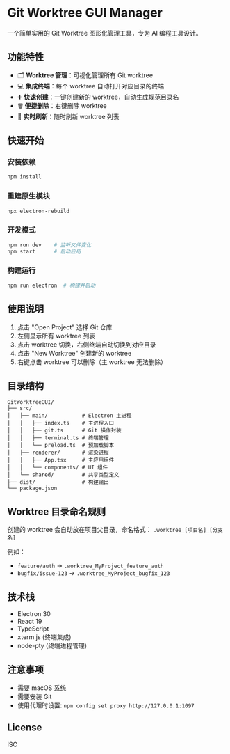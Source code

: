 # Git Worktree GUI Manager

一个简单实用的 Git Worktree 图形化管理工具，专为 AI 编程工具设计。

## 功能特性

- 🗂 **Worktree 管理**：可视化管理所有 Git worktree
- 💻 **集成终端**：每个 worktree 自动打开对应目录的终端
- ➕ **快速创建**：一键创建新的 worktree，自动生成规范目录名
- 🗑 **便捷删除**：右键删除 worktree
- 🔄 **实时刷新**：随时刷新 worktree 列表

## 快速开始

### 安装依赖

```bash
npm install
```

### 重建原生模块

```bash
npx electron-rebuild
```

### 开发模式

```bash
npm run dev    # 监听文件变化
npm start      # 启动应用
```

### 构建运行

```bash
npm run electron  # 构建并启动
```

## 使用说明

1. 点击 "Open Project" 选择 Git 仓库
2. 左侧显示所有 worktree 列表
3. 点击 worktree 切换，右侧终端自动切换到对应目录
4. 点击 "New Worktree" 创建新的 worktree
5. 右键点击 worktree 可以删除（主 worktree 无法删除）

## 目录结构

```
GitWorktreeGUI/
├── src/
│   ├── main/           # Electron 主进程
│   │   ├── index.ts    # 主进程入口
│   │   ├── git.ts      # Git 操作封装
│   │   ├── terminal.ts # 终端管理
│   │   └── preload.ts  # 预加载脚本
│   ├── renderer/       # 渲染进程
│   │   ├── App.tsx     # 主应用组件
│   │   └── components/ # UI 组件
│   └── shared/         # 共享类型定义
├── dist/               # 构建输出
└── package.json
```

## Worktree 目录命名规则

创建的 worktree 会自动放在项目父目录，命名格式：
`.worktree_[项目名]_[分支名]`

例如：
- `feature/auth` → `.worktree_MyProject_feature_auth`
- `bugfix/issue-123` → `.worktree_MyProject_bugfix_123`

## 技术栈

- Electron 30
- React 19
- TypeScript
- xterm.js (终端集成)
- node-pty (终端进程管理)

## 注意事项

- 需要 macOS 系统
- 需要安装 Git
- 使用代理时设置: `npm config set proxy http://127.0.0.1:1097`

## License

ISC